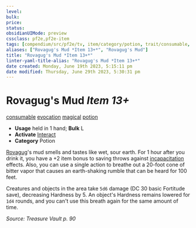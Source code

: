 ```yaml
---
level:
bulk:
price:
status:
obsidianUIMode: preview
cssclass: pf2e,pf2e-item
tags: [compendium/src/pf2e/tv, item/category/potion, trait/consumable, trait/evocation, trait/magical, trait/potion]
aliases: ["Rovagug's Mud *Item 13+*", "Rovagug's Mud"]
title: "Rovagug's Mud *Item 13+*"
linter-yaml-title-alias: "Rovagug's Mud *Item 13+*"
date created: Monday, June 19th 2023, 5:15:11 pm
date modified: Thursday, June 29th 2023, 5:30:31 pm
---
```


# Rovagug's Mud *Item 13+*

[consumable](rules/traits/consumable.md) [evocation](rules/traits/evocation.md) [magical](rules/traits/magical.md) [potion](rules/traits/potion.md)  

- **Usage** held in 1 hand; **Bulk** L
- **Activate** [Interact](rules/actions/interact.md)
- **Category** Potion

[Rovagug](compendium/setting/deities/rovagug.md)'s mud smells and tastes like wet, sour earth. For 1 hour after you drink it, you have a +2 item bonus to saving throws against [incapacitation](rules/traits/incapacitation.md) effects. Also, you can use a single action to breathe out a 20-foot cone of bitter vapor that causes an earth-shaking rumble that can be heard for 100 feet.

Creatures and objects in the area take `5d6` damage (DC 30 basic Fortitude save), decreasing Hardness by 5. An object's Hardness remains lowered for `1d4` rounds, and you can't use this breath again for the same amount of time.

*Source: Treasure Vault p. 90*
